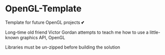 # OpenGL-Template
Template for future OpenGL projects 💕

Long-time old friend Victor Gordan attempts to teach me how to use a little-known graphics API, OpenGL

Libraries must be un-zipped before building the solution
